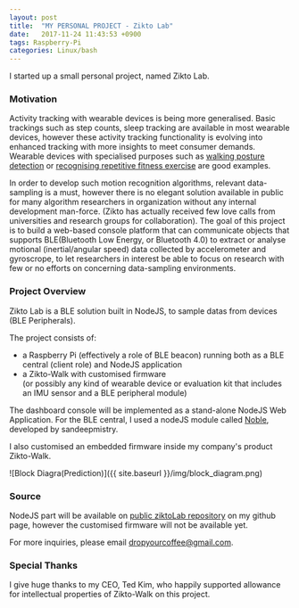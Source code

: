 ```yaml
---
layout: post
title:  "MY PERSONAL PROJECT - Zikto Lab"
date:   2017-11-24 11:43:53 +0900
tags: Raspberry-Pi
categories: Linux/bash
---
```


I started up a small personal project, named Zikto Lab.

### Motivation
Activity tracking with wearable devices is being more generalised.
Basic trackings such as step counts, sleep tracking are available in most wearable devices, however
these activity tracking functionality is evolving into enhanced tracking with more insights to meet consumer demands.
Wearable devices with specialised purposes such as [walking posture detection](http://www.sportswearable.net/zikto-walk-is-an-activity-and-a-walking-posture-wearable/) or [recognising repetitive fitness exercise](https://www.youtube.com/watch?v=zpa4rVGlO68)
are good examples.

In order to develop such motion recognition algorithms, relevant data-sampling is a must, however there is no elegant solution available in public for many algorithm researchers
in organization without any internal development man-force. (Zikto has actually received few love calls from universities and research groups for collaboration).
The goal of this project is to build a web-based console platform that can communicate objects that supports BLE(Bluetooth Low Energy, or Bluetooth 4.0) to extract or analyse motional (inertial/angular speed) data collected by accelerometer and gyroscrope,
to let researchers in interest be able to focus on research with few or no efforts on concerning data-sampling environments.

### Project Overview

Zikto Lab is a BLE solution built in NodeJS, to sample datas from devices (BLE Peripherals).

The project consists of:
 - a Raspberry Pi (effectively a role of BLE beacon) running both as a BLE central (client role) and NodeJS application
 - a Zikto-Walk with customised firmware<br>
 (or possibly any kind of wearable device or evaluation kit that includes an IMU sensor and a BLE peripheral module)


The dashboard console will be implemented as a stand-alone NodeJS Web Application.
For the BLE central, I used a nodeJS module called [Noble](https://github.com/sandeepmistry/noble), developed by sandeepmistry.

I also customised an embedded firmware inside my company's product Zikto-Walk.

![Block Diagra(Prediction)]({{ site.baseurl }}/img/block_diagram.png)<br>

### Source

NodeJS part will be available on [public ziktoLab repository](https://github.com/dropyourcoffee/ziktoLab) on my github page, however the customised firmware will not be available yet.

For more inquiries, please email [dropyourcoffee@gmail.com](mailto:dropyourcoffee@gmail.com).

### Special Thanks

I give huge thanks to my CEO, Ted Kim, who happily supported allowance for intellectual properties of Zikto-Walk on this project.


